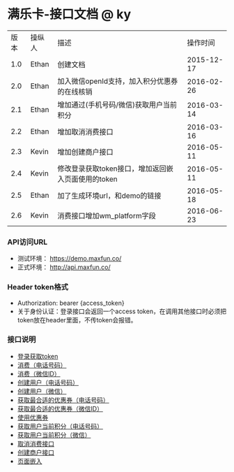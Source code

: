 # 满乐卡-接口文档 @ ky 
<html>
  <table>
    <tr>
      <td>版本</td>
      <td>操纵人</td>
      <td>描述</td>
      <td>操作时间</td>
    </tr>
    <tr>
      <td>1.0</td>
      <td>Ethan</td>
      <td>创建文档</td>
      <td>2015-12-17</td>
    </tr>
    <tr>
      <td>2.0</td>
      <td>Ethan</td>
      <td>加入微信openId支持，加入积分优惠券的在线核销</td>
      <td>2016-02-26</td>
    </tr>
    <tr>
      <td>2.1</td>
      <td>Ethan</td>
      <td>增加通过(手机号码/微信)获取用户当前积分</td>
      <td>2016-03-14</td>
    </tr>
    <tr>
      <td>2.2</td>
      <td>Ethan</td>
      <td>增加取消消费接口</td>
      <td>2016-03-16</td>
    </tr>
    <tr>
      <td>2.3</td>
      <td>Kevin</td>
      <td>增加创建商户接口</td>
      <td>2016-05-11</td>
    </tr>
    <tr>
      <td>2.4</td>
      <td>Kevin</td>
      <td>修改登录获取token接口，增加返回嵌入页面使用的token</td>
      <td>2016-05-11</td>
    </tr>
    <tr>
      <td>2.5</td>
      <td>Ethan</td>
      <td>加了生成环境url，和demo的链接</td>
      <td>2016-05-18</td>
    </tr>
    <tr>
      <td>2.6</td>
      <td>Kevin</td>
      <td>消费接口增加wm_platform字段</td>
      <td>2016-06-23</td>
    </tr>
  </table>
</html>

### API访问URL
   
  * 测试环境： https://demo.maxfun.co/
  * 正式环境： http://api.maxfun.co/

###  Header token格式
  * Authorization: bearer {access_token}
  * 关于身份认证：登录接口会返回一个access token，在调用其他接口时必须把token放在header里面，不传token会报错。
  
### 接口说明
  * [登录获取token](https://github.com/maxfunapi/ky/blob/master/oauth.md)
  * [消费（电话号码）](https://github.com/maxfunapi/ky/blob/master/transaction.md)
  * [消费（微信ID）](https://github.com/maxfunapi/ky/blob/master/transaction_weixin.md)
  * [创建用户（电话号码）](https://github.com/maxfunapi/ky/blob/master/customer.md)
  * [创建用户（微信）](https://github.com/maxfunapi/ky/blob/master/customer_weixin.md)
  * [获取最合适的优惠券（电话号码）](https://github.com/maxfunapi/ky/blob/master/best_match_coupons.md)
  * [获取最合适的优惠券（微信ID）](https://github.com/maxfunapi/ky/blob/master/best_match_coupons_weixin.md)
  * [使用优惠券](https://github.com/maxfunapi/ky/blob/master/use_coupon.md)
  * [获取用户当前积分（电话号码）](https://github.com/maxfunapi/ky/blob/master/get_customer_by_phone_number.md)
  * [获取用户当前积分（微信）](https://github.com/maxfunapi/ky/blob/master/best_match_coupons_weixin.md)
  * [取消消费接口](https://github.com/maxfunapi/ky/blob/master/cancel_transaction.md)
  * [创建商户接口](https://github.com/maxfunapi/ky/blob/master/merchant.md)
  * [页面嵌入](https://github.com/maxfunapi/ky/blob/master/include_page.md)


